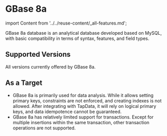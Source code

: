 # GBase 8a

import Content from '../../reuse-content/_all-features.md';

<Content />

GBase 8a database is an analytical database developed based on MySQL, with basic compatibility in terms of syntax, features, and field types.

## Supported Versions

All versions currently offered by GBase 8a.

## As a Target

- GBase 8a is primarily used for data analysis. While it allows setting primary keys, constraints are not enforced, and creating indexes is not allowed. After integrating with TapData, it will rely on logical primary keys, and data idempotence cannot be guaranteed.
- GBase 8a has relatively limited support for transactions. Except for multiple insertions within the same transaction, other transaction operations are not supported.